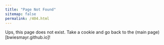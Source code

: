 ```yaml
---
title: "Page Not Found"
sitemap: false
permalink: /404.html
---
```


Ups, this page does not exist. Take a cookie and go back to the (main page)[bwiesmayr.github.io]!